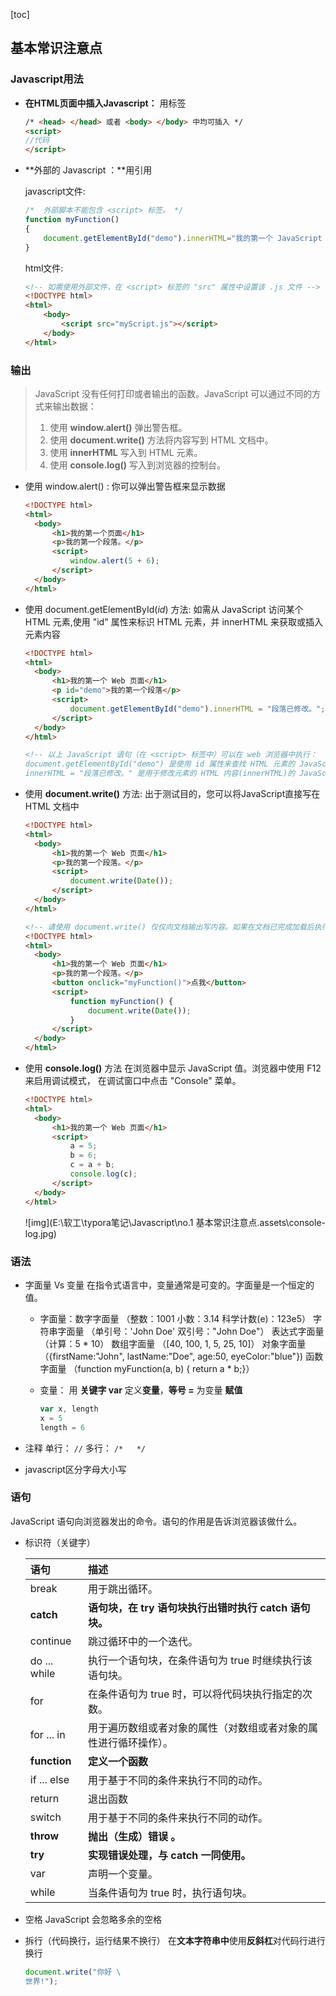 [toc]

##  基本常识注意点

### Javascript用法

* **在HTML页面中插入Javascript：** 用<script> </script>标签

    ~~~html
    /* <head> </head> 或者 <body> </body> 中均可插入 */
    <script> 
    //代码
    </script>
    ~~~

* **外部的 Javascript ：**用<script src=" "> </script>引用

  javascript文件:

    ~~~javascript
    /* 	外部脚本不能包含 <script> 标签。 */
    function myFunction()
    {
        document.getElementById("demo").innerHTML="我的第一个 JavaScript 函数";
    }
    ~~~
  html文件:
    ~~~html
    <!-- 如需使用外部文件，在 <script> 标签的 "src" 属性中设置该 .js 文件 -->
    <!DOCTYPE html>
    <html>
    	<body>
    		<script src="myScript.js"></script>
    	</body>
    </html>
    ~~~

### 输出

> JavaScript 没有任何打印或者输出的函数。JavaScript 可以通过不同的方式来输出数据：
>
> 1. 使用 **window.alert()** 弹出警告框。
>2. 使用 **document.write()** 方法将内容写到 HTML 文档中。
> 3. 使用 **innerHTML** 写入到 HTML 元素。
>4. 使用 **console.log()** 写入到浏览器的控制台。



* 使用 window.alert() :
  你可以弹出警告框来显示数据

  ~~~html
  <!DOCTYPE html>
  <html>
  	<body>
  		<h1>我的第一个页面</h1>
  		<p>我的第一个段落。</p>
  		<script>
  			window.alert(5 + 6);
  		</script>
  	</body>
  </html>
  ~~~

* 使用 document.getElementById(*id*) 方法: 
  如需从 JavaScript 访问某个 HTML 元素,使用 "id" 属性来标识 HTML 元素，并 innerHTML 来获取或插入元素内容

  ~~~html
  <!DOCTYPE html>
  <html>
  	<body>
  		<h1>我的第一个 Web 页面</h1>
  		<p id="demo">我的第一个段落</p>
  		<script>
  			document.getElementById("demo").innerHTML = "段落已修改。";
  		</script>
  	</body>
  </html>
  
  <!-- 以上 JavaScript 语句（在 <script> 标签中）可以在 web 浏览器中执行：
  document.getElementById("demo") 是使用 id 属性来查找 HTML 元素的 JavaScript 代码 。
  innerHTML = "段落已修改。" 是用于修改元素的 HTML 内容(innerHTML)的 JavaScript 代码。 -->
  ~~~

* 使用 **document.write()** 方法:
  出于测试目的，您可以将JavaScript直接写在HTML 文档中

  ~~~html
  <!DOCTYPE html>
  <html>
  	<body>
  		<h1>我的第一个 Web 页面</h1>
  		<p>我的第一个段落。</p>
  		<script>
  			document.write(Date());
  		</script>
  	</body>
  </html>
  
  <!-- 请使用 document.write() 仅仅向文档输出写内容。如果在文档已完成加载后执行 document.write，整个 HTML 页面将被覆盖。  如：-->
  <!DOCTYPE html>
  <html>
  	<body>
  		<h1>我的第一个 Web 页面</h1>
  		<p>我的第一个段落。</p>
  		<button onclick="myFunction()">点我</button>
  		<script>
  			function myFunction() {
  			    document.write(Date());
  			}
  		</script>
  	</body>
  </html>
  ~~~

* 使用 **console.log()** 方法
  在浏览器中显示 JavaScript 值。浏览器中使用 F12 来启用调试模式， 在调试窗口中点击 "Console" 菜单。

  ~~~html
  <!DOCTYPE html>
  <html>
  	<body>
  		<h1>我的第一个 Web 页面</h1>
  		<script>
  			a = 5;
  			b = 6;
  			c = a + b;
  			console.log(c);
  		</script>
  	</body>
  </html>
  ~~~

  ![img](E:\软工\typora笔记\Javascript\no.1 基本常识注意点.assets\console-log.jpg)
### 语法

* 字面量 Vs 变量
  在指令式语言中，变量通常是可变的。字面量是一个恒定的值。

  * 字面量：数字字面量 （整数：1001  小数：3.14 科学计数(e)：123e5）
    				字符串字面量 （单引号：'John Doe' 双引号："John Doe"）
    				表达式字面量 （计算：5 * 10）
    				数组字面量 （[40, 100, 1, 5, 25, 10]）
    				对象字面量 （{firstName:"John", lastName:"Doe", age:50, eyeColor:"blue"})
    				函数字面量 （function myFunction(a, b) { return a * b;}）

  * 变量： 用 **关键字 var** 定义**变量**，**等号 =** 为变量 **赋值**

    ~~~javascript
    var x, length
    x = 5
    length = 6
    ~~~

* 注释
  单行： `//`   多行： `/*   */`

* javascript区分字母大小写

### 语句

JavaScript 语句向浏览器发出的命令。语句的作用是告诉浏览器该做什么。

* 标识符（关键字）

  | 语句         | 描述                                                         |
  | :----------- | :----------------------------------------------------------- |
  | break        | 用于跳出循环。                                               |
  | **catch**    | **语句块，在 try 语句块执行出错时执行 catch 语句块。**       |
  | continue     | 跳过循环中的一个迭代。                                       |
  | do ... while | 执行一个语句块，在条件语句为 true 时继续执行该语句块。       |
  | for          | 在条件语句为 true 时，可以将代码块执行指定的次数。           |
  | for ... in   | 用于遍历数组或者对象的属性（对数组或者对象的属性进行循环操作）。 |
  | **function** | **定义一个函数**                                             |
  | if ... else  | 用于基于不同的条件来执行不同的动作。                         |
  | return       | 退出函数                                                     |
  | switch       | 用于基于不同的条件来执行不同的动作。                         |
  | **throw**    | **抛出（生成）错误 。**                                      |
  | **try**      | **实现错误处理，与 catch 一同使用。**                        |
  | var          | 声明一个变量。                                               |
  | while        | 当条件语句为 true 时，执行语句块。                           |

* 空格
  JavaScript 会忽略多余的空格

* 拆行（代码换行，运行结果不换行）
  在**文本字符串中**使用**反斜杠**对代码行进行换行

  ~~~JavaScript
  document.write("你好 \
  世界!");
  ~~~

